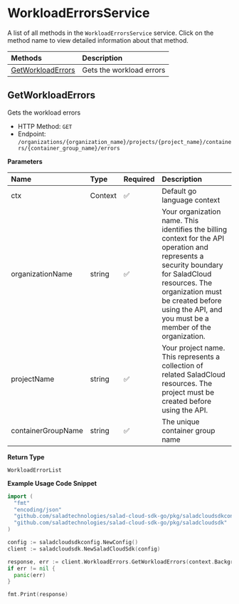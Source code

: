 # WorkloadErrorsService

A list of all methods in the `WorkloadErrorsService` service. Click on the method name to view detailed information about that method.

| Methods                                 | Description              |
| :-------------------------------------- | :----------------------- |
| [GetWorkloadErrors](#getworkloaderrors) | Gets the workload errors |

## GetWorkloadErrors

Gets the workload errors

- HTTP Method: `GET`
- Endpoint: `/organizations/{organization_name}/projects/{project_name}/containers/{container_group_name}/errors`

**Parameters**

| Name               | Type    | Required | Description                                                                                                                                                                                                                                         |
| :----------------- | :------ | :------- | :-------------------------------------------------------------------------------------------------------------------------------------------------------------------------------------------------------------------------------------------------- |
| ctx                | Context | ✅       | Default go language context                                                                                                                                                                                                                         |
| organizationName   | string  | ✅       | Your organization name. This identifies the billing context for the API operation and represents a security boundary for SaladCloud resources. The organization must be created before using the API, and you must be a member of the organization. |
| projectName        | string  | ✅       | Your project name. This represents a collection of related SaladCloud resources. The project must be created before using the API.                                                                                                                  |
| containerGroupName | string  | ✅       | The unique container group name                                                                                                                                                                                                                     |

**Return Type**

`WorkloadErrorList`

**Example Usage Code Snippet**

```go
import (
  "fmt"
  "encoding/json"
  "github.com/saladtechnologies/salad-cloud-sdk-go/pkg/saladcloudsdkconfig"
  "github.com/saladtechnologies/salad-cloud-sdk-go/pkg/saladcloudsdk"
)

config := saladcloudsdkconfig.NewConfig()
client := saladcloudsdk.NewSaladCloudSdk(config)

response, err := client.WorkloadErrors.GetWorkloadErrors(context.Background(), "organizationName", "projectName", "containerGroupName")
if err != nil {
  panic(err)
}

fmt.Print(response)
```
